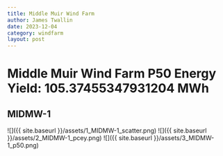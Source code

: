 ```yaml
---
title: Middle Muir Wind Farm
author: James Twallin
date: 2023-12-04
category: windfarm
layout: post
---
```

# Middle Muir Wind Farm P50 Energy Yield: 105.37455347931204 MWh

MIDMW-1
-------------
![]({{ site.baseurl }}/assets/1_MIDMW-1_scatter.png)
![]({{ site.baseurl }}/assets/2_MIDMW-1_pcey.png)
![]({{ site.baseurl }}/assets/3_MIDMW-1_p50.png)

